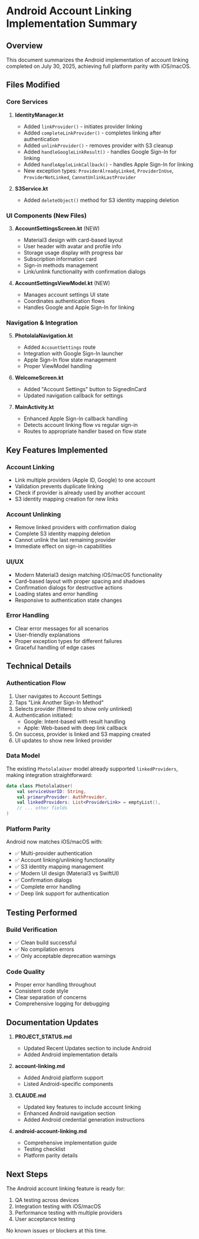 # Android Account Linking Implementation Summary

## Overview

This document summarizes the Android implementation of account linking completed on July 30, 2025, achieving full platform parity with iOS/macOS.

## Files Modified

### Core Services
1. **IdentityManager.kt**
   - Added `linkProvider()` - initiates provider linking
   - Added `completeLinkProvider()` - completes linking after authentication
   - Added `unlinkProvider()` - removes provider with S3 cleanup
   - Added `handleGoogleLinkResult()` - handles Google Sign-In for linking
   - Added `handleAppleLinkCallback()` - handles Apple Sign-In for linking
   - New exception types: `ProviderAlreadyLinked`, `ProviderInUse`, `ProviderNotLinked`, `CannotUnlinkLastProvider`

2. **S3Service.kt**
   - Added `deleteObject()` method for S3 identity mapping deletion

### UI Components (New Files)
3. **AccountSettingsScreen.kt** (NEW)
   - Material3 design with card-based layout
   - User header with avatar and profile info
   - Storage usage display with progress bar
   - Subscription information card
   - Sign-in methods management
   - Link/unlink functionality with confirmation dialogs

4. **AccountSettingsViewModel.kt** (NEW)
   - Manages account settings UI state
   - Coordinates authentication flows
   - Handles Google and Apple Sign-In for linking

### Navigation & Integration
5. **PhotolalaNavigation.kt**
   - Added `AccountSettings` route
   - Integration with Google Sign-In launcher
   - Apple Sign-In flow state management
   - Proper ViewModel handling

6. **WelcomeScreen.kt**
   - Added "Account Settings" button to SignedInCard
   - Updated navigation callback for settings

7. **MainActivity.kt**
   - Enhanced Apple Sign-In callback handling
   - Detects account linking flow vs regular sign-in
   - Routes to appropriate handler based on flow state

## Key Features Implemented

### Account Linking
- Link multiple providers (Apple ID, Google) to one account
- Validation prevents duplicate linking
- Check if provider is already used by another account
- S3 identity mapping creation for new links

### Account Unlinking
- Remove linked providers with confirmation dialog
- Complete S3 identity mapping deletion
- Cannot unlink the last remaining provider
- Immediate effect on sign-in capabilities

### UI/UX
- Modern Material3 design matching iOS/macOS functionality
- Card-based layout with proper spacing and shadows
- Confirmation dialogs for destructive actions
- Loading states and error handling
- Responsive to authentication state changes

### Error Handling
- Clear error messages for all scenarios
- User-friendly explanations
- Proper exception types for different failures
- Graceful handling of edge cases

## Technical Details

### Authentication Flow
1. User navigates to Account Settings
2. Taps "Link Another Sign-In Method"
3. Selects provider (filtered to show only unlinked)
4. Authentication initiated:
   - Google: Intent-based with result handling
   - Apple: Web-based with deep link callback
5. On success, provider is linked and S3 mapping created
6. UI updates to show new linked provider

### Data Model
The existing `PhotolalaUser` model already supported `linkedProviders`, making integration straightforward:
```kotlin
data class PhotolalaUser(
    val serviceUserID: String,
    val primaryProvider: AuthProvider,
    val linkedProviders: List<ProviderLink> = emptyList(),
    // ... other fields
)
```

### Platform Parity
Android now matches iOS/macOS with:
- ✅ Multi-provider authentication
- ✅ Account linking/unlinking functionality
- ✅ S3 identity mapping management
- ✅ Modern UI design (Material3 vs SwiftUI)
- ✅ Confirmation dialogs
- ✅ Complete error handling
- ✅ Deep link support for authentication

## Testing Performed

### Build Verification
- ✅ Clean build successful
- ✅ No compilation errors
- ✅ Only acceptable deprecation warnings

### Code Quality
- Proper error handling throughout
- Consistent code style
- Clear separation of concerns
- Comprehensive logging for debugging

## Documentation Updates

1. **PROJECT_STATUS.md**
   - Updated Recent Updates section to include Android
   - Added Android implementation details

2. **account-linking.md**
   - Added Android platform support
   - Listed Android-specific components

3. **CLAUDE.md**
   - Updated key features to include account linking
   - Enhanced Android navigation section
   - Added Android credential generation instructions

4. **android-account-linking.md**
   - Comprehensive implementation guide
   - Testing checklist
   - Platform parity details

## Next Steps

The Android account linking feature is ready for:
1. QA testing across devices
2. Integration testing with iOS/macOS
3. Performance testing with multiple providers
4. User acceptance testing

No known issues or blockers at this time.